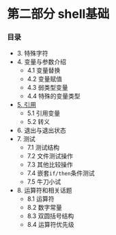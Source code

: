 # 第二部分 shell基础

### 目录
- 3\. 特殊字符
- 4\. 变量与参数介绍
	- 4.1 变量替换
	- 4.2 变量赋值
	- 4.3 弱类型变量
	- 4.4 特殊的变量类型
- [5. 引用](05_quoting.md)
	- 5.1 引用变量
	- 5.2 转义
- 6\. 退出与退出状态
- 7\. 测试
	- 7.1 测试结构
	- 7.2 文件测试操作
	- 7.3 其他比较操作
	- 7.4 嵌套`if/then`条件测试
	- 7.5 牛刀小试
- 8\. 运算符和相关话题
	- 8.1 运算符
	- 8.2 数字常量
	- 8.3 双圆括号结构
	- 8.4 运算符优先级